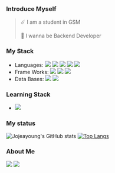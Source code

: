 ### Introduce Myself
> ☄️ I am a student in GSM
>
> 🌱 I wanna be Backend Developer
### My Stack
* Languages:
<img src="https://img.shields.io/badge/javascript-F7DF1E?style=flat-square&logo=JavaScript&logoColor=white"/> <img src="https://img.shields.io/badge/C++-00599C?style=flat-square&logo=C%2B%2B&logoColor=white"/> <img src="https://img.shields.io/badge/python-3776AB?style=flat-square&logo=Python&logoColor=white"/> <img src="https://img.shields.io/badge/java-007396?style=flat-square&logo=Java&logoColor=white"/> <img src="https://img.shields.io/badge/go-00ADD8?style=flat-square&logo=Go&logoColor=white"/>
* Frame Works: <img src="https://img.shields.io/badge/Express(node.js)-339933?style=flat-square&logo=Node.js&logoColor=white"/> <img src="https://img.shields.io/badge/Spring Boot-6DB33F?style=flat-square&logo=Spring Boot&logoColor=white"/> <img src="https://img.shields.io/badge/Spring Security-6DB33F?style=flat-square&logo=Spring Security&logoColor=white"/>
* Data Bases: <img src="https://img.shields.io/badge/my sql-4479A1?style=flat-square&logo=MySQL&logoColor=white"/> <img src="https://img.shields.io/badge/Mongo DB-47A248?style=flat-square&logo=MongoDB&logoColor=white"/>

### Learning Stack
* <img  src="https://img.shields.io/badge/AWS-232F3E?style=flat-square&logo=Amazon AWS&logoColor=white"/>

### My status
![Jojeayoung's GitHub stats](https://github-readme-stats.vercel.app/api?username=dolong2) [![Top Langs](https://github-readme-stats.vercel.app/api/top-langs/?username=dolong2&layout=compact&hide=html,css&exclude_repo=loginsystem,algorithm_and_datastruct,Voluntree,spring_practice,Spring_basic_practice)](https://github.com/anuraghazra/github-readme-stats)

### About Me
<a href=https://deadpan-climb-1a7.notion.site/fefd8a72c3694f2bacb5f5bef91af748><img src="https://img.shields.io/badge/TIL-000000?style=flat-square&logo=Notion&logoColor=white"/></a> <a href=https://github.com/dolong2><img src="https://img.shields.io/badge/Git Hub-181717?style=flat-square&logo=GitHub&logoColor=white"/></a>
